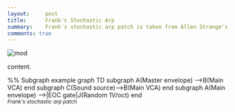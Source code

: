 ```yaml
---
layout:     post
title:      Frank's Stochastic Arp
summary:    Frank's stochastic arp patch is taken from Allen Strange's book.
comments: true
---
```

<img src="{{ site.baseurl }}/images/mod1.jpg" alt="mod" class="avatar" />

content.

[//]: <> (https://knsv.github.io/mermaid/#styling-and-classes)
<div class="mermaid">
 %% Subgraph example
 graph TD
         subgraph 
         A(Master envelope) -->B(Main VCA)
         end
         subgraph 
         C(Sound source)-->B(Main VCA)
         end
         subgraph 
         A(Main envelope) -->|EOC gate|J(Random 1V/oct)
         end
</div>
<sup><i>Frank's stochastic arp patch</i></sup>


